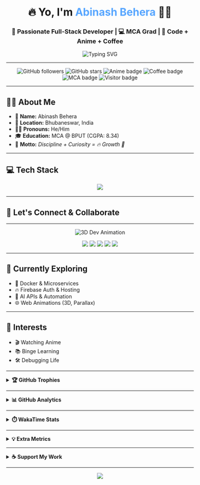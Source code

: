 <h1 align="center">🔥 Yo, I'm <span style="color:#58A6FF;">Abinash Behera</span> 👨‍💻</h1>
<h3 align="center">🚀 Passionate Full-Stack Developer | 💻 MCA Grad | 🧠 Code + Anime + Coffee</h3>

<p align="center">
  <img src="https://readme-typing-svg.herokuapp.com?font=Fira+Code&pause=1000&center=true&vCenter=true&width=500&lines=Turning+Coffee+Into+Code...;React+%2B+Spring+Boot+Developer;Anime+Fan+%F0%9F%8E%A9+%7C+Always+Learning+%F0%9F%93%9A;Welcome+to+My+Dev+World+%F0%9F%8C%8D" alt="Typing SVG" />
</p>

---

<p align="center">
  <img src="https://img.shields.io/github/followers/lucky-world29?label=Followers&style=social" alt="GitHub followers" />
  <img src="https://img.shields.io/github/stars/lucky-world29?label=Stars&style=social" alt="GitHub stars" />
  <img src="https://img.shields.io/badge/Anime%20Lover-%F0%9F%8E%A9-blueviolet" alt="Anime badge" />
  <img src="https://img.shields.io/badge/Coffee%20Powered-%E2%98%95%EF%B8%8F-orange" alt="Coffee badge" />
  <img src="https://img.shields.io/badge/MCA%20Grad-8.34%20CGPA-success" alt="MCA badge" />
  <img src="https://visitor-badge.laobi.icu/badge?page_id=lucky-world29.lucky-world29&style=flat-square&color=brightgreen" alt="Visitor badge" />
</p>

---

## 👨‍🎓 About Me

- 📛 **Name:** Abinash Behera  
- 📍 **Location:** Bhubaneswar, India  
- 🙋‍♂️ **Pronouns:** He/Him  
- 🎓 **Education:** MCA @ BPUT (CGPA: 8.34)  
- 🧠 **Motto:** *Discipline + Curiosity = 🔥 Growth 🚀*

---

## 💻 Tech Stack

<p align="center">
  <img src="https://skillicons.dev/icons?i=java,spring,react,nodejs,python,mongodb,mysql,javascript,html,css,tailwind,bootstrap,git,github,vscode,postman,eclipse" />
</p>

---

## 🤝 Let's Connect & Collaborate

<hr/>

<p align="center">
  <!-- 3D animation (example Lottie animation embed GIF) -->
  <img src="https://lottie.host/3008882f-c528-4a5b-bba0-1e76151881b4/zlRA3AtyaR.gif" alt="3D Dev Animation" width="300"/>
</p>

<p align="center">
  <a href="mailto:abinashbehera9889@gmail.com"><img src="https://skillicons.dev/icons?i=gmail" height="30"/></a>
  <a href="https://github.com/lucky-world29"><img src="https://skillicons.dev/icons?i=github" height="30"/></a>
  <a href="https://www.linkedin.com/in/abinash-behera-200145255"><img src="https://skillicons.dev/icons?i=linkedin" height="30"/></a>
  <a href="https://www.instagram.com/lucky_world29/"><img src="https://skillicons.dev/icons?i=instagram" height="30"/></a>
  <a href="https://coruscating-mermaid-d1ef87.netlify.app/"><img src="https://skillicons.dev/icons?i=webflow" height="30"/></a>
</p>

---

## 🧪 Currently Exploring

- 🐳 Docker & Microservices  
- 🔥 Firebase Auth & Hosting  
- 🤖 AI APIs & Automation  
- 🌐 Web Animations (3D, Parallax)  

---

## 🎯 Interests

- 🎬 Watching Anime  
- 📚 Binge Learning  
- 🛠️ Debugging Life  

---

<details>
<summary><b>🏆 GitHub Trophies</b></summary><br/>

<p align="center">
  <img src="https://github-profile-trophy.vercel.app/?username=lucky-world29&theme=tokyonight&no-frame=true&row=1&column=8"/>
</p>

</details>

---

<details>
<summary><b>📊 GitHub Analytics</b></summary><br/>

<p align="center">
  <img src="https://github-readme-stats.vercel.app/api?username=lucky-world29&show_icons=true&theme=tokyonight&bg_color=0d1117&title_color=58a6ff&text_color=9f9f9f&icon_color=58a6ff" alt="Abinash's GitHub Stats" />
</p>

<p align="center">
  <img src="https://github-readme-streak-stats.herokuapp.com?user=lucky-world29&theme=tokyonight&hide_border=false&background=0D1117&ring=58A6FF&fire=FF9D00&currStreakLabel=58A6FF" />
</p>

<p align="center">
  <img src="https://github-profile-summary-cards.vercel.app/api/cards/profile-details?username=lucky-world29&theme=tokyonight" />
</p>

<p align="center">
  <img src="https://github-readme-stats.vercel.app/api/top-langs/?username=lucky-world29&layout=compact&theme=tokyonight&bg_color=0d1117&title_color=58a6ff&text_color=9f9f9f" />
</p>

</details>

---

<details>
<summary><b>⏱️ WakaTime Stats</b></summary><br/>

<p align="center">
  <img src="https://github-readme-stats.vercel.app/api/wakatime?username=lucky_world29&theme=onedark&hide_border=true"/>
</p>

</details>

---

<details>
<summary><b>💡 Extra Metrics</b></summary><br/>

<p align="center">
  <img src="https://raw.githubusercontent.com/lowlighter/metrics/master/metrics.classic.svg" alt="Metrics" />
</p>

</details>

---

<details>
<summary><b>☕ Support My Work</b></summary><br/>

<p align="center">
  <a href="https://coff.ee/abinashbeh7" target="_blank">
    <img src="https://cdn.buymeacoffee.com/buttons/v2/default-yellow.png" alt="Support me on Coffee" width="210" height="50">
  </a>
</p>

</details>

---

<p align="center">
  <img src="https://komarev.com/ghpvc/?username=lucky-world29&label=Profile+Views&color=brightgreen&style=flat"/>
</p>
